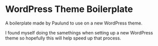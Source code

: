 WordPress Theme Boilerplate
===========================

A boilerplate made by Paulund to use on a new WordPress theme.

I found myself doing the samethings when setting up a new WordPress theme so hopefully this will help speed up that process.
